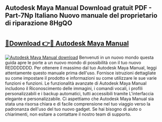 ## Autodesk Maya Manual Download gratuit PDF - Part-7Np Italiano Nuovo manuale del proprietario di riparazione 8HgQO

# <h2><a href="http://dfelhz1.blite.top/?on=Autodesk+Maya+Manual">🔗Download 👉🔴 Autodesk Maya Manual</a></h2>

[![Autodesk Maya Manual download](https://i.imgur.com/lujVjoI.png)](http://dfelhz1.blite.top/?on=Autodesk+Maya+Manual)
Benvenuti in un nuovo mondo questa guida apre le porte a un nuovo mondo di possibilità con il tuo nuovo REDDDDDDD. Per ottenere il massimo dal tuo Autodesk Maya Manual, leggi attentamente questo manuale prima dell'uso. Fornisce istruzioni dettagliate su come impostare il prodotto e informazioni su come utilizzare le sue varie funzioni e funzioni. Le funzionalità avanzate di Autodesk Maya Manual includono il Riconoscimento delle immagini, i comandi vocali, i profili personalizzabili e i backup automatici, tutti accessibili tramite L'interfaccia elegante e personalizzabile. Ci aspettiamo che Autodesk Maya Manual sia stata una risorsa chiara e di facile comprensione nel tuo viaggio verso la padronanza dell'uso del tuo nuovo gadget. Se hai bisogno di aiuto o chiarimenti, non esitare a contattare il nostro team di supporto.
